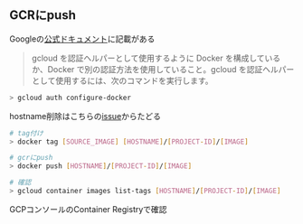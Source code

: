 
## GCRにpush

Googleの[公式ドキュメント](https://cloud.google.com/container-registry/docs/pushing-and-pulling?authuser=1)に記載がある
>gcloud を認証ヘルパーとして使用するように Docker を構成しているか、Docker で別の認証方法を使用していること。gcloud を認証ヘルパーとして使用するには、次のコマンドを実行します。

```sh
> gcloud auth configure-docker
```

hostname削除はこちらの[issue](https://github.com/GoogleCloudPlatform/docker-credential-gcr/issues/11#issuecomment-384709217)からたどる


```sh
# tag付け
> docker tag [SOURCE_IMAGE] [HOSTNAME]/[PROJECT-ID]/[IMAGE]

# gcrにpush
> docker push [HOSTNAME]/[PROJECT-ID]/[IMAGE]

# 確認
> gcloud container images list-tags [HOSTNAME]/[PROJECT-ID]/[IMAGE]
```

GCPコンソールのContainer Registryで確認
